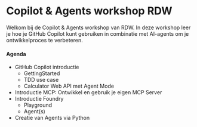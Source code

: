 # Copilot & Agents workshop RDW

Welkom bij de Copilot & Agents workshop van RDW. In deze workshop leer je hoe je GitHub Copilot kunt gebruiken in combinatie met AI-agents om je ontwikkelproces te verbeteren.

#### Agenda

- GitHub Copilot introductie
  - GettingStarted
  - TDD use case
  - Calculator Web API met Agent Mode
- Introductie MCP: Ontwikkel en gebruik je eigen MCP Server
- Introductie Foundry 
	- Playground
	- Agent(s)
- Creatie van Agents via Python